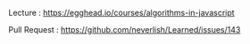 Lecture : https://egghead.io/courses/algorithms-in-javascript

Pull Request : https://github.com/neverlish/Learned/issues/143
